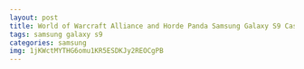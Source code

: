```yaml
---
layout: post
title: World of Warcraft Alliance and Horde Panda Samsung Galaxy S9 Case
tags: samsung galaxy s9
categories: samsung
img: 1jKWctMYTHG6omu1KR5ESDKJy2REOCgPB
---
```

